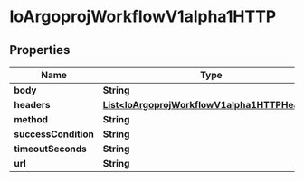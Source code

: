 

# IoArgoprojWorkflowV1alpha1HTTP


## Properties

Name | Type | Description | Notes
------------ | ------------- | ------------- | -------------
**body** | **String** |  |  [optional]
**headers** | [**List&lt;IoArgoprojWorkflowV1alpha1HTTPHeader&gt;**](IoArgoprojWorkflowV1alpha1HTTPHeader.md) |  |  [optional]
**method** | **String** |  |  [optional]
**successCondition** | **String** |  |  [optional]
**timeoutSeconds** | **String** |  |  [optional]
**url** | **String** |  |  [optional]



